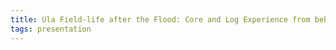 ```yaml
---
title: Ula Field-life after the Flood: Core and Log Experience from behind a Maturing WAG Front
tags: presentation 
---
```

